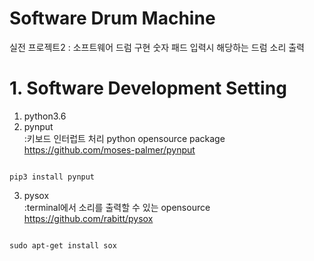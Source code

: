 Software Drum Machine
===
실전 프로젝트2 : 소프트웨어 드럼 구현
숫자 패드 입력시 해당하는 드럼 소리 출력


# 1. Software Development Setting
1) python3.6   
2) pynput   
:키보드 인터럽트 처리 python opensource package   
https://github.com/moses-palmer/pynput

<code>
pip3 install pynput
</code>
    
3) pysox   
:terminal에서 소리를 출력할 수 있는 opensource   
https://github.com/rabitt/pysox
<code>
sudo apt-get install sox
</code>


 
